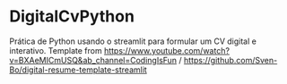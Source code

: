 # DigitalCvPython
Prática de Python usando o streamlit para formular um CV digital e interativo.
Template from https://www.youtube.com/watch?v=BXAeMICmUSQ&ab_channel=CodingIsFun / https://github.com/Sven-Bo/digital-resume-template-streamlit
